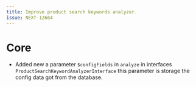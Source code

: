 ```yaml
---
title: Improve product search keywords analyzer.
issue: NEXT-12664
---
```

# Core
* Added new a parameter `$configFields` in `analyze` in interfaces `ProductSearchKeywordAnalyzerInterface` this parameter is storage the config data got from the database.
